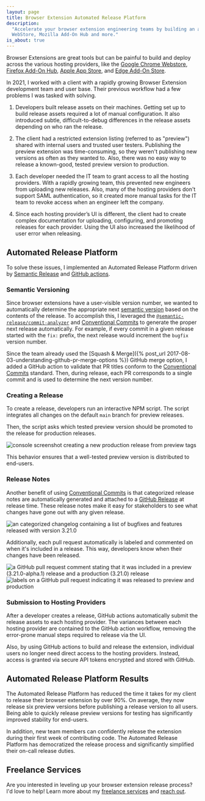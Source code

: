```yaml
---
layout: page
title: Browser Extension Automated Release Platform
description:
  "Accelerate your browser extension engineering teams by building an automated release platform for the Chrome
  WebStore, Mozilla Add-On Hub and more."
is_about: true
---
```


Browser Extensions are great tools but can be painful to build and deploy across the various hosting providers, like the
[Google Chrome Webstore](https://chrome.google.com/webstore/category/extensions),
[Firefox Add-On Hub](https://addons.mozilla.org/en-US/firefox/),
[Apple App Store](https://developer.apple.com/safari/extensions/), and
[Edge Add-On Store](https://microsoftedge.microsoft.com/addons/Microsoft-Edge-Extensions-Home).

In 2021, I worked with a client with a rapidly growing Browser Extension development team and user base. Their previous
workflow had a few problems I was tasked with solving.

1. Developers built release assets on their machines. Getting set up to build release assets required a lot of manual
   configuration. It also introduced subtle, difficult-to-debug differences in the release assets depending on who ran
   the release.

1. The client had a restricted extension listing (referred to as "preview") shared with internal users and trusted user
   testers. Publishing the preview extension was time-consuming, so they weren't publishing new versions as often as
   they wanted to. Also, there was no easy way to release a known-good, tested preview version to production.

1. Each developer needed the IT team to grant access to all the hosting providers. With a rapidly growing team, this
   prevented new engineers from uploading new releases. Also, many of the hosting providers don't support SAML
   authentication, so it created more manual tasks for the IT team to revoke access when an engineer left the company.

1. Since each hosting provider’s UI is different, the client had to create complex documentation for uploading,
   configuring, and promoting releases for each provider. Using the UI also increased the likelihood of user error when
   releasing.

## Automated Release Platform

To solve these issues, I implemented an Automated Release Platform driven by
[Semantic Release](https://semantic-release.gitbook.io/semantic-release/) and
[GitHub actions](https://github.com/features/actions).

### Semantic Versioning

Since browser extensions have a user-visible version number, we wanted to automatically determine the appropriate next
[semantic version](https://semver.org/) based on the contents of the release. To accomplish this, I leveraged the
[`@semantic-release/commit-analyzer`](https://github.com/semantic-release/commit-analyzer) and
[Conventional Commits](https://www.conventionalcommits.org/en/v1.0.0/) to generate the proper next release
automatically. For example, if every commit in a given release started with the `fix:` prefix, the next release would
increment the `bugfix` version number.

Since the team already used the [Squash & Merge]({% post_url 2017-08-03-understanding-github-pr-merge-options %}) GitHub
merge option, I added a GitHub action to validate that PR titles conform to the
[Conventional Commits](https://www.conventionalcommits.org/en/v1.0.0/) standard. Then, during release, each PR
corresponds to a single commit and is used to determine the next version number.

### Creating a Release

To create a release, developers run an interactive NPM script. The script integrates all changes on the default `main`
branch for preview releases.

Then, the script asks which tested preview version should be promoted to the release for production releases.

<div class='center mt-4 mb-4'>
   <img src="{{ site.base_url }}/{% ministamp _images/portfolio/freelance/browser-extension-automated-release-platform/release-script.png assets/images/portfolio/freelance/browser-extension-automated-release-platform/release-script.png %}" alt="console screenshot creating a new production release from preview tags" />
</div>

This behavior ensures that a well-tested preview version is distributed to end-users.

### Release Notes

Another benefit of using [Conventional Commits](https://www.conventionalcommits.org/en/v1.0.0/) is that categorized
release notes are automatically generated and attached to a
[GitHub Release](https://docs.github.com/en/repositories/releasing-projects-on-github/about-releases) at release time.
These release notes make it easy for stakeholders to see what changes have gone out with any given release.

<div class='center mt-4 mb-4'>
   <img src="{{ site.base_url }}/{% ministamp _images/portfolio/freelance/browser-extension-automated-release-platform/changelog.png assets/images/portfolio/freelance/browser-extension-automated-release-platform/changelog.png %}" alt="an categorized changelog containing a list of bugfixes and features released with version 3.21.0" />
</div>

Additionally, each pull request automatically is labeled and commented on when it's included in a release. This way,
developers know when their changes have been released.

<div class='center mt-4 mb-1'>
   <img src="{{ site.base_url }}/{% ministamp _images/portfolio/freelance/browser-extension-automated-release-platform/release-comment.png assets/images/portfolio/freelance/browser-extension-automated-release-platform/release-comment.png %}" alt="a GitHub pull request comment stating that it was included in a preview (3.21.0-alpha.1) release and a production (3.21.0) release" />
</div>

<div class='center mb-4'>
   <img src="{{ site.base_url }}/{% ministamp _images/portfolio/freelance/browser-extension-automated-release-platform/pr-label.png assets/images/portfolio/freelance/browser-extension-automated-release-platform/pr-label.png %}" alt="labels on a GitHub pull request indicating it was released to preview and production" />
</div>

### Submission to Hosting Providers

After a developer creates a release, GitHub actions automatically submit the release assets to each hosting provider.
The variances between each hosting provider are contained to the GitHub action workflow, removing the error-prone manual
steps required to release via the UI.

Also, by using GitHub actions to build and release the extension, individual users no longer need direct access to the
hosting providers. Instead, access is granted via secure API tokens encrypted and stored with GitHub.

## Automated Release Platform Results

The Automated Release Platform has reduced the time it takes for my client to release their browser extension by over
90%. On average, they now release six preview versions before publishing a release version to all users. Being able to
quickly release preview versions for testing has significantly improved stability for end-users.

In addition, new team members can confidently release the extension during their first week of contributing code. The
Automated Release Platform has democratized the release process and significantly simplified their on-call release
duties.

## Freelance Services

Are you interested in leveling up your browser extension release process? I'd love to help! Learn more about my
[freelance services](/freelance) and [reach out](/freelance/contact).
